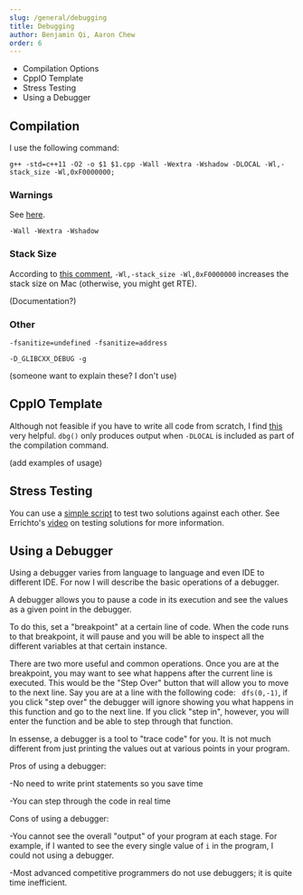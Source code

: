 ```yaml
---
slug: /general/debugging
title: Debugging
author: Benjamin Qi, Aaron Chew
order: 6
---
```


 - Compilation Options
 - CppIO Template
 - Stress Testing
 - Using a Debugger
 
<!-- END DESCRIPTION -->

## Compilation

I use the following command:

`g++ -std=c++11 -O2 -o $1 $1.cpp -Wall -Wextra -Wshadow -DLOCAL -Wl,-stack_size -Wl,0xF0000000;`


### Warnings

See [here](https://gcc.gnu.org/onlinedocs/gcc/Warning-Options.html).

`-Wall -Wextra -Wshadow` 

### Stack Size

According to [this comment](https://codeforces.com/blog/entry/60999?#comment-449312), `-Wl,-stack_size -Wl,0xF0000000` increases the stack size on Mac (otherwise, you might get RTE). 

(Documentation?)

### Other

`-fsanitize=undefined -fsanitize=address` 

`-D_GLIBCXX_DEBUG -g`

(someone want to explain these? I don't use)

## CppIO Template

Although not feasible if you have to write all code from scratch, I find [this](https://github.com/bqi343/USACO/blob/master/Implementations/content/contest/CppIO.h) very helpful. `dbg()` only produces output when `-DLOCAL` is included as part of the compilation command.

(add examples of usage)

## Stress Testing

You can use a [simple script](https://github.com/bqi343/USACO/blob/master/Implementations/content/contest/stress.sh) to test two solutions against each other. See Errichto's [video](https://www.youtube.com/watch?v=JXTVOyQpSGM) on testing solutions for more information.

## Using a Debugger

Using a debugger varies from language to language and even IDE to different IDE. For now I will describe the basic operations of a debugger. 

A debugger allows you to pause a code in its execution and see the values as a given point in the debugger. 

To do this, set a "breakpoint" at a certain line of code. When the code runs to that breakpoint, it will pause and you will be able to inspect all the different variables at that certain instance.

There are two more useful and common operations. Once you are at the breakpoint, you may want to see what happens after the current line is executed. This would be the "Step Over" button that will allow you to move to the next line. Say you are at a line  with the following code: ``` dfs(0,-1)```, if you click "step over" the debugger will ignore showing you what happens in this function and go to the next line. If you click "step in", however, you will enter the function and be able to step through that function.

In essense, a debugger is a tool to "trace code" for you. It is not much different from just printing the values out at various points in your program.

Pros of using a debugger: 
 
 -No need to write print statements so you save time
 
 -You can step through the code in real time
 
 Cons of using a debugger:
 
 -You cannot see the overall "output" of your program at each stage. For example, if I wanted to see the every single value of ```i``` in the program, I could not using a debugger.
 
 -Most advanced competitive programmers do not use debuggers; it is quite time inefficient. 
